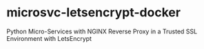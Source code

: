 # microsvc-letsencrypt-docker
Python Micro-Services with NGINX Reverse Proxy in a Trusted SSL Environment with LetsEncrypt
